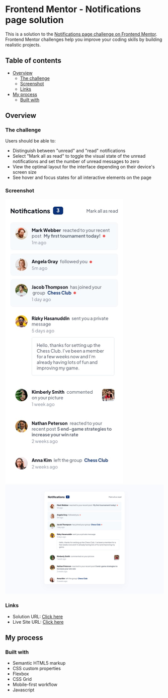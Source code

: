 # Frontend Mentor - Notifications page solution

This is a solution to the [Notifications page challenge on Frontend Mentor](https://www.frontendmentor.io/challenges/notifications-page-DqK5QAmKbC). Frontend Mentor challenges help you improve your coding skills by building realistic projects.

## Table of contents

- [Overview](#overview)
  - [The challenge](#the-challenge)
  - [Screenshot](#screenshot)
  - [Links](#links)
- [My process](#my-process)
  - [Built with](#built-with)

## Overview

### The challenge

Users should be able to:

- Distinguish between "unread" and "read" notifications
- Select "Mark all as read" to toggle the visual state of the unread notifications and set the number of unread messages to zero
- View the optimal layout for the interface depending on their device's screen size
- See hover and focus states for all interactive elements on the page

### Screenshot

![](./design/mobile-design.jpg)
![](./design/desktop-design.jpg)

### Links

- Solution URL: [Click here](https://www.frontendmentor.io/solutions/notifications-page-Ac3xmaJ4-o)
- Live Site URL: [Click here](https://israeljrx.github.io/notifications-page-main/)

## My process

### Built with

- Semantic HTML5 markup
- CSS custom properties
- Flexbox
- CSS Grid
- Mobile-first workflow
- Javascript
